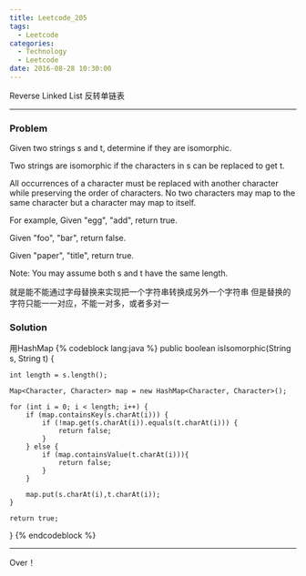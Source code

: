 ```yaml
---
title: Leetcode_205
tags:
  - Leetcode
categories:
  - Technology
  - Leetcode
date: 2016-08-28 10:30:00
---
```

Reverse Linked List
反转单链表
<!-- more -->

***

### Problem
Given two strings s and t, determine if they are isomorphic.

Two strings are isomorphic if the characters in s can be replaced to get t.

All occurrences of a character must be replaced with another character while preserving the order of characters. No two characters may map to the same character but a character may map to itself.

For example,
Given "egg", "add", return true.

Given "foo", "bar", return false.

Given "paper", "title", return true.

Note:
You may assume both s and t have the same length.


就是能不能通过字母替换来实现把一个字符串转换成另外一个字符串
但是替换的字符只能一一对应，不能一对多，或者多对一


### Solution
用HashMap
{% codeblock lang:java  %}
public boolean isIsomorphic(String s, String t) {

    int length = s.length();

    Map<Character, Character> map = new HashMap<Character, Character>();

    for (int i = 0; i < length; i++) {
        if (map.containsKey(s.charAt(i))) {
            if (!map.get(s.charAt(i)).equals(t.charAt(i))) {
                return false;
            }
        } else {
            if (map.containsValue(t.charAt(i))){
                return false;
            }
        }

        map.put(s.charAt(i),t.charAt(i));
    }

    return true;
}
{% endcodeblock %}


*** 

Over！










































